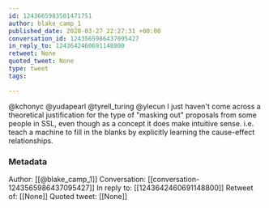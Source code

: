 ```yaml
---
id: 1243665983501471751
author: blake_camp_1
published_date: 2020-03-27 22:27:31 +00:00
conversation_id: 1243565986437095427
in_reply_to: 1243642460691148800
retweet: None
quoted_tweet: None
type: tweet
tags:

---
```


@kchonyc @yudapearl @tyrell_turing @ylecun I just haven't come across a theoretical justification for the type of "masking out" proposals from some people in SSL, even though as a concept it does make intuitive sense. i.e. teach a machine to fill in the blanks by explicitly learning the cause-effect relationships.

### Metadata

Author: [[@blake_camp_1]]
Conversation: [[conversation-1243565986437095427]]
In reply to: [[1243642460691148800]]
Retweet of: [[None]]
Quoted tweet: [[None]]
